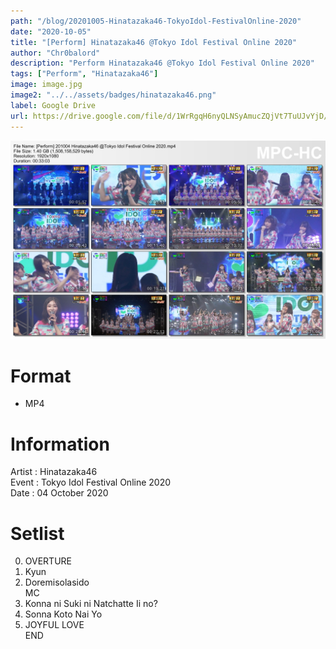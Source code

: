 ```yaml
---
path: "/blog/20201005-Hinatazaka46-TokyoIdol-FestivalOnline-2020"
date: "2020-10-05"
title: "[Perform] Hinatazaka46 @Tokyo Idol Festival Online 2020"
author: "Chr0balord"
description: "Perform Hinatazaka46 @Tokyo Idol Festival Online 2020"
tags: ["Perform", "Hinatazaka46"]
image: image.jpg
image2: "../../assets/badges/hinatazaka46.png"
label: Google Drive
url: https://drive.google.com/file/d/1WrRgqH6nyQLNSyAmucZQjVt7TuUJvYjD/view?usp=sharing
---
```


![Hinatazaka46 on Tokyo Idol Festival Online 2020](./image.jpg)

# Format

- MP4

# Information

Artist : Hinatazaka46 <br/>
Event  : Tokyo Idol Festival Online 2020 <br/>
Date   : 04 October 2020 <br/>

# Setlist

00. OVERTURE 
01. Kyun
02. Doremisolasido <br>
MC <br>
03. Konna ni Suki ni Natchatte Ii no?
04. Sonna Koto Nai Yo
05. JOYFUL LOVE <br>
END